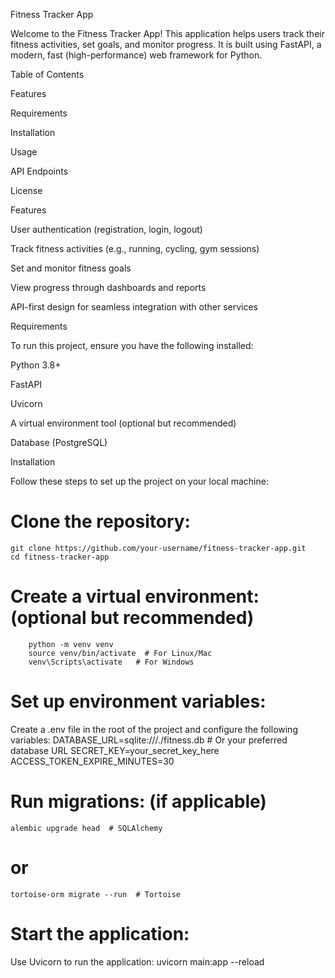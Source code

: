 Fitness Tracker App

Welcome to the Fitness Tracker App! This application helps users track their fitness activities, set goals, and monitor progress. It is built using FastAPI, a modern, fast (high-performance) web framework for Python.

Table of Contents

Features

Requirements

Installation

Usage

API Endpoints

License

Features

User authentication (registration, login, logout)

Track fitness activities (e.g., running, cycling, gym sessions)

Set and monitor fitness goals

View progress through dashboards and reports

API-first design for seamless integration with other services

Requirements

To run this project, ensure you have the following installed:

Python 3.8+

FastAPI

Uvicorn

A virtual environment tool (optional but recommended)

Database (PostgreSQL)

Installation

Follow these steps to set up the project on your local machine:

# Clone the repository:

    git clone https://github.com/your-username/fitness-tracker-app.git
    cd fitness-tracker-app

# Create a virtual environment: (optional but recommended)
        python -m venv venv
        source venv/bin/activate  # For Linux/Mac
        venv\Scripts\activate   # For Windows    

# Set up environment variables:

Create a .env file in the root of the project and configure the following variables:
    DATABASE_URL=sqlite:///./fitness.db  # Or your preferred database URL
    SECRET_KEY=your_secret_key_here
    ACCESS_TOKEN_EXPIRE_MINUTES=30

# Run migrations: (if applicable)
    alembic upgrade head  # SQLAlchemy
# or
    tortoise-orm migrate --run  # Tortoise         

# Start the application:

Use Uvicorn to run the application:
        uvicorn main:app --reload

           
